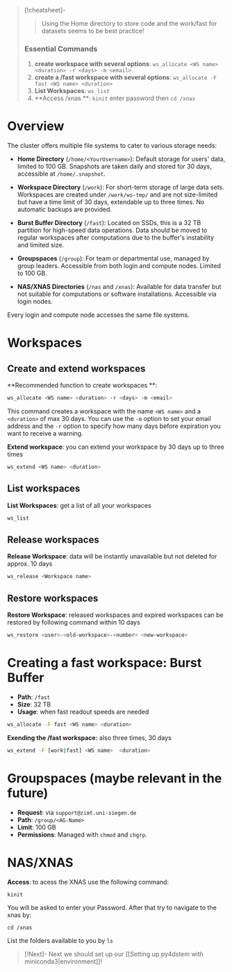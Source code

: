 >[!cheatsheet]-
>> Using the Home directory to store code and the work/fast for datasets seems to be best practice!
> ### Essential Commands
> 1. **create workspace with several options**: `ws_allocate <WS name> <duration> -r <days> -m <email>`
> 2. **create a /fast workspace with several options**: `ws_allocate -F fast <WS name> <duration>`
> 3. **List Workspaces**: `ws_list`
> 4. **Access /xnas **: `kinit` enter password then `cd /xnas`

# Overview

The cluster offers multiple file systems to cater to various storage needs:

- **Home Directory** (`/home/<YourUsername>`): Default storage for users' data, limited to 100 GB. Snapshots are taken daily and stored for 30 days, accessible at `/home/.snapshot`.
- **Workspace Directory** (`/work`): For short-term storage of large data sets. Workspaces are created under `/work/ws-tmp/` and are not size-limited but have a time limit of 30 days, extendable up to three times. No automatic backups are provided.

- **Burst Buffer Directory** (`/fast`): Located on SSDs, this is a 32 TB partition for high-speed data operations. Data should be moved to regular workspaces after computations due to the buffer's instability and limited size.

- **Groupspaces** (`/group`): For team or departmental use, managed by group leaders. Accessible from both login and compute nodes. Limited to 100 GB.

- **NAS/XNAS Directories** (`/nas` and `/xnas`): Available for data transfer but not suitable for computations or software installations. Accessible via login nodes.

Every login and compute node accesses the same file systems.

# Workspaces
## Create and extend workspaces

**Recommended function to create workspaces **:
```bash
ws_allocate <WS name> <duration> -r <days> -m <email>
```

This command creates a workspace with the name `<WS name>`  and a `<duration>` of max 30 days. You can use the `-m` option to set your email address and the `-r` option to specify how many days before expiration you want to receive a warning.

**Extend workspace**: you can extend your workspace by 30 days up to three times 
```bash
ws_extend <WS name> <duration>
```

## List workspaces
**List Workspaces**: get a list of all your workspaces
```bash
ws_list
```

## Release workspaces
**Release Workspace**: data will be instantly unavailable but not deleted for approx. 10 days
```bash
ws_release <Workspace name>
```

## Restore workspaces
**Restore Workspace**: released workspaces and expired workspaces can be restored by following command within 10 days
```bash
ws_restore <user>-<old-workspace>-<number> <new-workspace>
```

# Creating a fast workspace: Burst Buffer

- **Path**: `/fast`
- **Size**: 32 TB
- **Usage**: when fast readout speeds are needed
```bash
ws_allocate -F fast <WS name> <duration>
```
**Exending the /fast workspace:** also three times, 30 days
```bash
ws_extend -F [work|fast] <WS name>  <duration>

```

# Groupspaces (maybe relevant in the future)

- **Request**: via `support@zimt.uni-siegen.de`
- **Path**: `/group/<AG-Name>`
- **Limit**: 100 GB
- **Permissions**: Managed with `chmod` and `chgrp`.

# NAS/XNAS

**Access**: to acess the XNAS use the following command:
```bash
kinit
```
You will be asked to enter your Password. After that try to navigate to the xnas by:
```
cd /xnas
```
List the folders available to you by `ls`


>[!Next]-
> Next we should set up our [[Setting up py4dstem with miniconda3|environment]]!